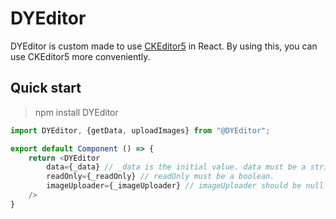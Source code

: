 # DYEditor
DYEditor is custom made to use [CKEditor5](https://www.npmjs.com/package/ckeditor5) in React.
By using this, you can use CKEditor5 more conveniently.   

## Quick start
> npm install DYEditor

```javascript
import DYEditor, {getData, uploadImages} from "@DYEditor";

export default Component () => {
    return <DYEditor 
        data={_data} // _data is the initial value. data must be a string.
        readOnly={_readOnly} // readOnly must be a boolean.
        imageUploader={_imageUploader} // imageUploader should be null or a function that takes a file as input and a imageUrl as output.
    />
}
```